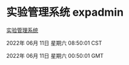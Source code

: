 # 实验管理系统 expadmin
[实验管理系统](http://59.174.27.195:56808/expadmin-782313d2-e1b1-4ea7-932e-3a55e6a1a4d0/)

2022年 06月 11日 星期六 08:50:01 CST

2022年 06月 11日 星期六 00:50:01 GMT
